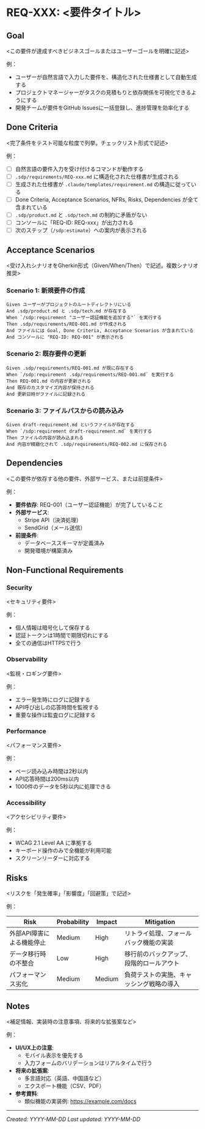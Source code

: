 # REQ-XXX: <要件タイトル>

## Goal
<この要件が達成すべきビジネスゴールまたはユーザーゴールを明確に記述>

例：
- ユーザーが自然言語で入力した要件を、構造化された仕様書として自動生成する
- プロジェクトマネージャーがタスクの見積もりと依存関係を可視化できるようにする
- 開発チームが要件をGitHub Issuesに一括登録し、進捗管理を効率化する

## Done Criteria
<完了条件をテスト可能な粒度で列挙。チェックリスト形式で記述>

例：
- [ ] 自然言語の要件入力を受け付けるコマンドが動作する
- [ ] `.sdp/requirements/REQ-xxx.md` に構造化された仕様書が生成される
- [ ] 生成された仕様書が `.claude/templates/requirement.md` の構造に従っている
- [ ] Done Criteria, Acceptance Scenarios, NFRs, Risks, Dependencies が全て含まれている
- [ ] `.sdp/product.md` と `.sdp/tech.md` の制約に矛盾がない
- [ ] コンソールに「REQ-ID: REQ-xxx」が出力される
- [ ] 次のステップ（`/sdp:estimate`）への案内が表示される

## Acceptance Scenarios
<受け入れシナリオをGherkin形式（Given/When/Then）で記述。複数シナリオ推奨>

### Scenario 1: 新規要件の作成
```gherkin
Given ユーザーがプロジェクトのルートディレクトリにいる
And .sdp/product.md と .sdp/tech.md が存在する
When `/sdp:requirement "ユーザー認証機能を追加する"` を実行する
Then .sdp/requirements/REQ-001.md が作成される
And ファイルには Goal, Done Criteria, Acceptance Scenarios が含まれている
And コンソールに "REQ-ID: REQ-001" が表示される
```

### Scenario 2: 既存要件の更新
```gherkin
Given .sdp/requirements/REQ-001.md が既に存在する
When `/sdp:requirement .sdp/requirements/REQ-001.md` を実行する
Then REQ-001.md の内容が更新される
And 既存のカスタマイズ内容が保持される
And 更新日時がファイルに記録される
```

### Scenario 3: ファイルパスからの読み込み
```gherkin
Given draft-requirement.md というファイルが存在する
When `/sdp:requirement draft-requirement.md` を実行する
Then ファイルの内容が読み込まれる
And 内容が精緻化されて .sdp/requirements/REQ-002.md に保存される
```

## Dependencies
<この要件が依存する他の要件、外部サービス、または前提条件>

例：
- **要件依存**: REQ-001（ユーザー認証機能）が完了していること
- **外部サービス**:
  - Stripe API（決済処理）
  - SendGrid（メール送信）
- **前提条件**:
  - データベーススキーマが定義済み
  - 開発環境が構築済み

## Non-Functional Requirements

### Security
<セキュリティ要件>

例：
- 個人情報は暗号化して保存する
- 認証トークンは1時間で期限切れにする
- 全ての通信はHTTPSで行う

### Observability
<監視・ロギング要件>

例：
- エラー発生時にログに記録する
- API呼び出しの応答時間を監視する
- 重要な操作は監査ログに記録する

### Performance
<パフォーマンス要件>

例：
- ページ読み込み時間は2秒以内
- API応答時間は200ms以内
- 1000件のデータを5秒以内に処理できる

### Accessibility
<アクセシビリティ要件>

例：
- WCAG 2.1 Level AA に準拠する
- キーボード操作のみで全機能が利用可能
- スクリーンリーダーに対応する

## Risks
<リスクを「発生確率」「影響度」「回避策」で記述>

例：

| Risk | Probability | Impact | Mitigation |
|------|------------|--------|------------|
| 外部API障害による機能停止 | Medium | High | リトライ処理、フォールバック機能の実装 |
| データ移行時の不整合 | Low | High | 移行前のバックアップ、段階的ロールアウト |
| パフォーマンス劣化 | Medium | Medium | 負荷テストの実施、キャッシング戦略の導入 |

## Notes
<補足情報、実装時の注意事項、将来的な拡張案など>

例：
- **UI/UX上の注意**:
  - モバイル表示を優先する
  - 入力フォームのバリデーションはリアルタイムで行う
- **将来の拡張案**:
  - 多言語対応（英語、中国語など）
  - エクスポート機能（CSV、PDF）
- **参考資料**:
  - 類似機能の実装例: https://example.com/docs

---
*Created: YYYY-MM-DD*
*Last updated: YYYY-MM-DD*